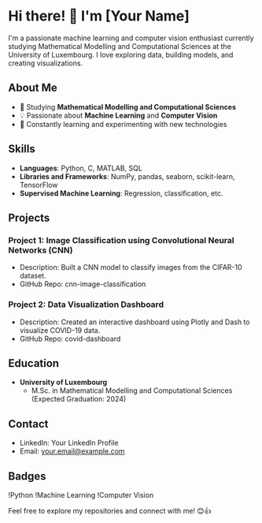 # Hi there! 👋 I'm [Your Name]

I'm a passionate machine learning and computer vision enthusiast currently studying Mathematical Modelling and Computational Sciences at the University of Luxembourg. I love exploring data, building models, and creating visualizations.

## About Me

- 🌱 Studying **Mathematical Modelling and Computational Sciences**
- 💡 Passionate about **Machine Learning** and **Computer Vision**
- 🚀 Constantly learning and experimenting with new technologies

## Skills

- **Languages**: Python, C, MATLAB, SQL
- **Libraries and Frameworks**: NumPy, pandas, seaborn, scikit-learn, TensorFlow
- **Supervised Machine Learning**: Regression, classification, etc.

## Projects

### Project 1: Image Classification using Convolutional Neural Networks (CNN)

- Description: Built a CNN model to classify images from the CIFAR-10 dataset.
- GitHub Repo: cnn-image-classification

### Project 2: Data Visualization Dashboard

- Description: Created an interactive dashboard using Plotly and Dash to visualize COVID-19 data.
- GitHub Repo: covid-dashboard

## Education

- **University of Luxembourg**
  - M.Sc. in Mathematical Modelling and Computational Sciences (Expected Graduation: 2024)

## Contact

- LinkedIn: Your LinkedIn Profile
- Email: your.email@example.com

## Badges

!Python
!Machine Learning
!Computer Vision

Feel free to explore my repositories and connect with me! 😊👍
